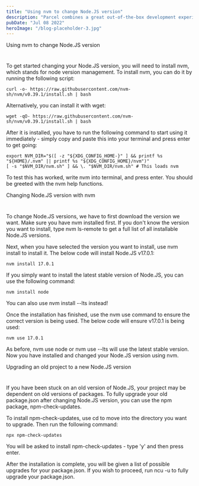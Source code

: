 ```yaml
---
title: "Using nvm to change Node.JS version"
description: "Parcel combines a great out-of-the-box development experience"
pubDate: "Jul 08 2022"
heroImage: "/blog-placeholder-3.jpg"
---
```


Using nvm to change Node.JS version

#

To get started changing your Node.JS version, you will need to install nvm, which stands for node version management. To install nvm, you can do it by running the following script:

```
curl -o- https://raw.githubusercontent.com/nvm-sh/nvm/v0.39.1/install.sh | bash
```

Alternatively, you can install it with wget:

```
wget -qO- https://raw.githubusercontent.com/nvm-sh/nvm/v0.39.1/install.sh | bash
```

After it is installed, you have to run the following command to start using it immediately - simply copy and paste this into your terminal and press enter to get going:

```
export NVM_DIR="$([ -z "${XDG_CONFIG_HOME-}" ] && printf %s "${HOME}/.nvm" || printf %s "${XDG_CONFIG_HOME}/nvm")"
[ -s "$NVM_DIR/nvm.sh" ] && \. "$NVM_DIR/nvm.sh" # This loads nvm
```

To test this has worked, write nvm into terminal, and press enter. You should be greeted with the nvm help functions.

Changing Node.JS version with nvm

#

To change Node.JS versions, we have to first download the version we want. Make sure you have nvm installed first. If you don't know the version you want to install, type nvm ls-remote to get a full list of all installable Node.JS versions.

Next, when you have selected the version you want to install, use nvm install to install it. The below code will install Node.JS v17.0.1:

```
nvm install 17.0.1
```

If you simply want to install the latest stable version of Node.JS, you can use the following command:

```
nvm install node
```

You can also use nvm install --lts instead!

Once the installation has finished, use the nvm use command to ensure the correct version is being used. The below code will ensure v17.0.1 is being used:

```
nvm use 17.0.1
```

As before, nvm use node or nvm use --lts will use the latest stable version. Now you have installed and changed your Node.JS version using nvm.

Upgrading an old project to a new Node.JS version

#

If you have been stuck on an old version of Node.JS, your project may be dependent on old versions of packages. To fully upgrade your old package.json after changing Node.JS version, you can use the npm package, npm-check-updates.

To install npm-check-updates, use cd to move into the directory you want to upgrade. Then run the following command:

```
npx npm-check-updates
```

You will be asked to install npm-check-updates - type 'y' and then press enter.

After the installation is complete, you will be given a list of possible upgrades for your package.json. If you wish to proceed, run ncu -u to fully upgrade your package.json.
